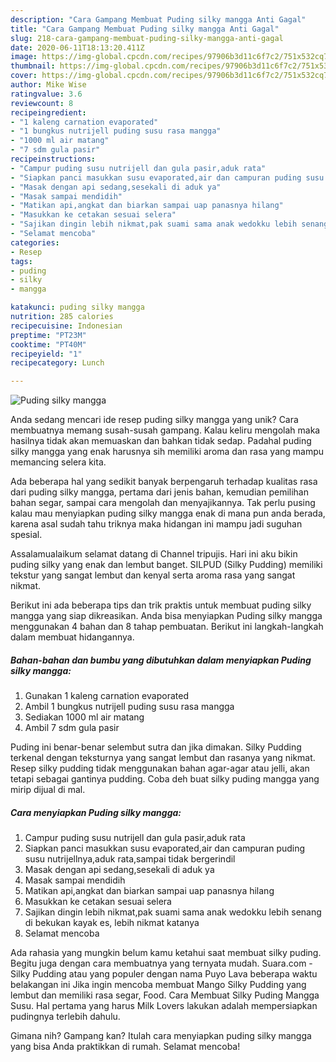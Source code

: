 ```yaml
---
description: "Cara Gampang Membuat Puding silky mangga Anti Gagal"
title: "Cara Gampang Membuat Puding silky mangga Anti Gagal"
slug: 218-cara-gampang-membuat-puding-silky-mangga-anti-gagal
date: 2020-06-11T18:13:20.411Z
image: https://img-global.cpcdn.com/recipes/97906b3d11c6f7c2/751x532cq70/puding-silky-mangga-foto-resep-utama.jpg
thumbnail: https://img-global.cpcdn.com/recipes/97906b3d11c6f7c2/751x532cq70/puding-silky-mangga-foto-resep-utama.jpg
cover: https://img-global.cpcdn.com/recipes/97906b3d11c6f7c2/751x532cq70/puding-silky-mangga-foto-resep-utama.jpg
author: Mike Wise
ratingvalue: 3.6
reviewcount: 8
recipeingredient:
- "1 kaleng carnation evaporated"
- "1 bungkus nutrijell puding susu rasa mangga"
- "1000 ml air matang"
- "7 sdm gula pasir"
recipeinstructions:
- "Campur puding susu nutrijell dan gula pasir,aduk rata"
- "Siapkan panci masukkan susu evaporated,air dan campuran puding susu nutrijellnya,aduk rata,sampai tidak bergerindil"
- "Masak dengan api sedang,sesekali di aduk ya"
- "Masak sampai mendidih"
- "Matikan api,angkat dan biarkan sampai uap panasnya hilang"
- "Masukkan ke cetakan sesuai selera"
- "Sajikan dingin lebih nikmat,pak suami sama anak wedokku lebih senang di bekukan kayak es, lebih nikmat katanya"
- "Selamat mencoba"
categories:
- Resep
tags:
- puding
- silky
- mangga

katakunci: puding silky mangga 
nutrition: 285 calories
recipecuisine: Indonesian
preptime: "PT23M"
cooktime: "PT40M"
recipeyield: "1"
recipecategory: Lunch

---
```



![Puding silky mangga](https://img-global.cpcdn.com/recipes/97906b3d11c6f7c2/751x532cq70/puding-silky-mangga-foto-resep-utama.jpg)

Anda sedang mencari ide resep puding silky mangga yang unik? Cara membuatnya memang susah-susah gampang. Kalau keliru mengolah maka hasilnya tidak akan memuaskan dan bahkan tidak sedap. Padahal puding silky mangga yang enak harusnya sih memiliki aroma dan rasa yang mampu memancing selera kita.

Ada beberapa hal yang sedikit banyak berpengaruh terhadap kualitas rasa dari puding silky mangga, pertama dari jenis bahan, kemudian pemilihan bahan segar, sampai cara mengolah dan menyajikannya. Tak perlu pusing kalau mau menyiapkan puding silky mangga enak di mana pun anda berada, karena asal sudah tahu triknya maka hidangan ini mampu jadi suguhan spesial.

Assalamualaikum selamat datang di Channel tripujis. Hari ini aku bikin puding silky yang enak dan lembut banget. SILPUD (Silky Pudding) memiliki tekstur yang sangat lembut dan kenyal serta aroma rasa yang sangat nikmat.


Berikut ini ada beberapa tips dan trik praktis untuk membuat puding silky mangga yang siap dikreasikan. Anda bisa menyiapkan Puding silky mangga menggunakan 4 bahan dan 8 tahap pembuatan. Berikut ini langkah-langkah dalam membuat hidangannya.

<!--inarticleads1-->

##### Bahan-bahan dan bumbu yang dibutuhkan dalam menyiapkan Puding silky mangga:

1. Gunakan 1 kaleng carnation evaporated
1. Ambil 1 bungkus nutrijell puding susu rasa mangga
1. Sediakan 1000 ml air matang
1. Ambil 7 sdm gula pasir


Puding ini benar-benar selembut sutra dan jika dimakan. Silky Pudding terkenal dengan teksturnya yang sangat lembut dan rasanya yang nikmat. Resep silky pudding tidak menggunakan bahan agar-agar atau jelli, akan tetapi sebagai gantinya pudding. Coba deh buat silky puding mangga yang mirip dijual di mal. 

<!--inarticleads2-->

##### Cara menyiapkan Puding silky mangga:

1. Campur puding susu nutrijell dan gula pasir,aduk rata
1. Siapkan panci masukkan susu evaporated,air dan campuran puding susu nutrijellnya,aduk rata,sampai tidak bergerindil
1. Masak dengan api sedang,sesekali di aduk ya
1. Masak sampai mendidih
1. Matikan api,angkat dan biarkan sampai uap panasnya hilang
1. Masukkan ke cetakan sesuai selera
1. Sajikan dingin lebih nikmat,pak suami sama anak wedokku lebih senang di bekukan kayak es, lebih nikmat katanya
1. Selamat mencoba


Ada rahasia yang mungkin belum kamu ketahui saat membuat silky puding. Begitu juga dengan cara membuatnya yang ternyata mudah. Suara.com - Silky Pudding atau yang populer dengan nama Puyo Lava beberapa waktu belakangan ini Jika ingin mencoba membuat Mango Silky Pudding yang lembut dan memiliki rasa segar, Food. Cara Membuat Silky Puding Mangga Susu. Hal pertama yang harus Milk Lovers lakukan adalah mempersiapkan pudingnya terlebih dahulu. 

Gimana nih? Gampang kan? Itulah cara menyiapkan puding silky mangga yang bisa Anda praktikkan di rumah. Selamat mencoba!

